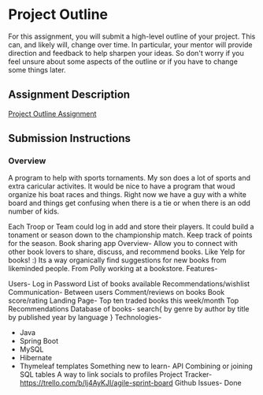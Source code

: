 # Project Outline
For this assignment, you will submit a high-level outline of your project. This can, and likely will, change over time. In particular, your mentor will provide direction and feedback to help sharpen your ideas. So don't worry if you feel unsure about some aspects of the outline or if you have to change some things later.

## Assignment Description
[Project Outline Assignment](https://education.launchcode.org/liftoff/modules/assignments/project-outline)

## Submission Instructions

### Overview
A program to help with sports tornaments. My son does a lot of sports and extra caricular activites. It would be nice to have a program that woud organize his boat races and things. Right now we have a guy with a white board and things get confusing when there is a tie or when there is an odd number of kids. 

Each Troop or Team could log in add and store their players. It could build a tonament or season down to the championship match. Keep track of points for the season.
Book sharing app
Overview-
	Allow you to connect with other book lovers to share, discuss, and recommend books. Like Yelp for books! :) Its a way organically find suggestions for new books from likeminded people. From Polly working at a bookstore.
Features-
	
Users-
Log in
Password
List of books available
Recommendations/wishlist
Communication-
Between users
Comment/reviews on books
Book score/rating
Landing Page-
Top ten traded books this week/month
Top Recommendations
Database of books-
	search{
		by genre
		by author
		by title
		by published year
		by language
		}
Technologies-
* Java
* Spring Boot
* MySQL
* Hibernate
* Thymeleaf templates
Something new to learn-
API
Combining or joining SQL tables
A way to link socials to profiles
Project Tracker-
	https://trello.com/b/lj4AyKJI/agile-sprint-board
Github Issues-
	Done
